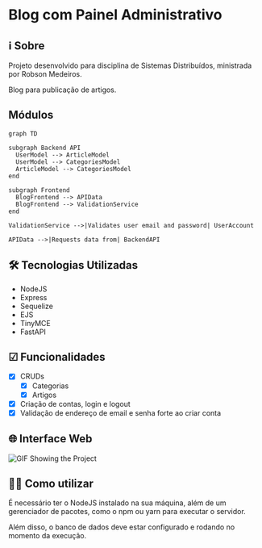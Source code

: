 # Blog com Painel Administrativo

## ℹ Sobre
Projeto desenvolvido para disciplina de Sistemas Distribuídos, ministrada por Robson Medeiros.

Blog para publicação de artigos.

## Módulos

```mermaid
graph TD

subgraph Backend API
  UserModel --> ArticleModel
  UserModel --> CategoriesModel
  ArticleModel --> CategoriesModel
end

subgraph Frontend
  BlogFrontend --> APIData
  BlogFrontend --> ValidationService
end

ValidationService -->|Validates user email and password| UserAccount

APIData -->|Requests data from| BackendAPI
```

## 🛠 Tecnologias Utilizadas
- NodeJS
- Express
- Sequelize
- EJS
- TinyMCE
- FastAPI

## ☑ Funcionalidades

- [x] CRUDs 
  - [x] Categorias
  - [x] Artigos 
- [x] Criação de contas, login e logout
- [x] Validação de endereço de email e senha forte ao criar conta

## 🌐 Interface Web

![GIF Showing the Project](.github/blog.gif)

## 👨‍💻 Como utilizar

É necessário ter o NodeJS instalado na sua máquina, além de um gerenciador de pacotes, como o npm ou yarn para executar o servidor.

Além disso, o banco de dados deve estar configurado e rodando no momento da execução.
